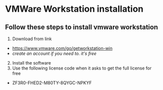 # VMWare Workstation installation 

## Follow these steps to install vmware workstation

1. Download from link 
  - https://www.vmware.com/go/getworkstation-win
  - *create an account if you need to.  it's free*
2. Install the software
3. Use the following license code when it asks to get the full license for free
  - ZF3R0-FHED2-M80TY-8QYGC-NPKYF
